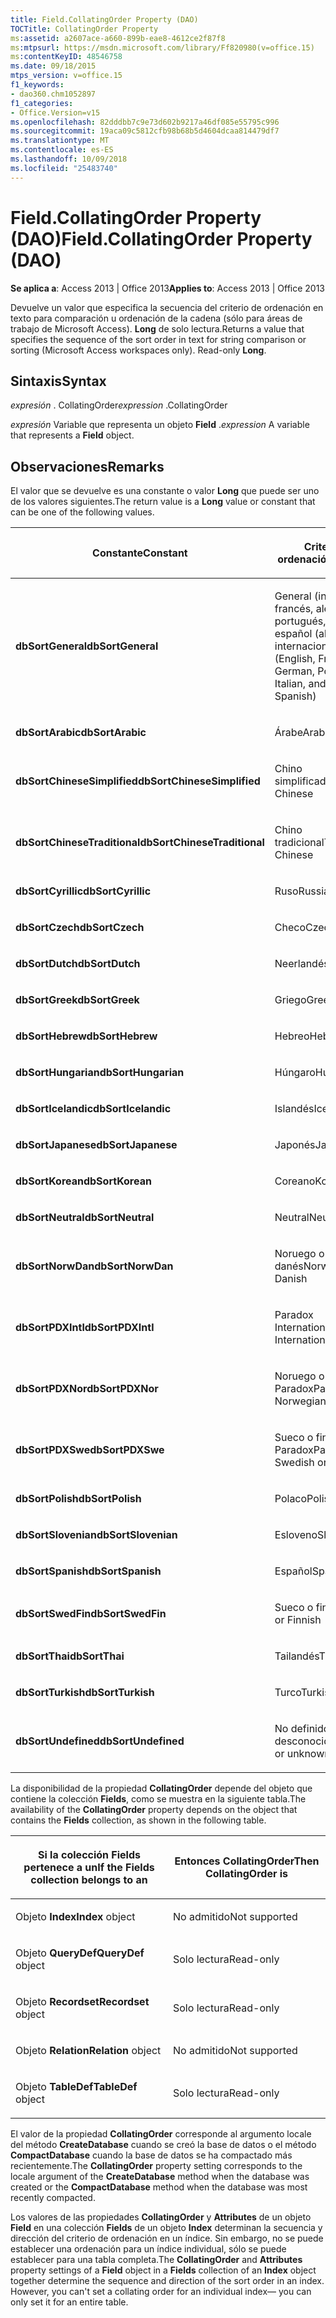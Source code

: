 ```yaml
---
title: Field.CollatingOrder Property (DAO)
TOCTitle: CollatingOrder Property
ms:assetid: a2607ace-a660-899b-eae8-4612ce2f87f8
ms:mtpsurl: https://msdn.microsoft.com/library/Ff820980(v=office.15)
ms:contentKeyID: 48546758
ms.date: 09/18/2015
mtps_version: v=office.15
f1_keywords:
- dao360.chm1052897
f1_categories:
- Office.Version=v15
ms.openlocfilehash: 82dddbb7c9e73d602b9217a46df085e55795c996
ms.sourcegitcommit: 19aca09c5812cfb98b68b5d4604dcaa814479df7
ms.translationtype: MT
ms.contentlocale: es-ES
ms.lasthandoff: 10/09/2018
ms.locfileid: "25483740"
---
```

# <a name="fieldcollatingorder-property-dao"></a><span data-ttu-id="2df30-102">Field.CollatingOrder Property (DAO)</span><span class="sxs-lookup"><span data-stu-id="2df30-102">Field.CollatingOrder Property (DAO)</span></span>


<span data-ttu-id="2df30-103">**Se aplica a**: Access 2013 | Office 2013</span><span class="sxs-lookup"><span data-stu-id="2df30-103">**Applies to**: Access 2013 | Office 2013</span></span>

<span data-ttu-id="2df30-p101">Devuelve un valor que especifica la secuencia del criterio de ordenación en texto para comparación u ordenación de la cadena (sólo para áreas de trabajo de Microsoft Access). **Long** de solo lectura.</span><span class="sxs-lookup"><span data-stu-id="2df30-p101">Returns a value that specifies the sequence of the sort order in text for string comparison or sorting (Microsoft Access workspaces only). Read-only **Long**.</span></span>

## <a name="syntax"></a><span data-ttu-id="2df30-106">Sintaxis</span><span class="sxs-lookup"><span data-stu-id="2df30-106">Syntax</span></span>

<span data-ttu-id="2df30-107">*expresión* . CollatingOrder</span><span class="sxs-lookup"><span data-stu-id="2df30-107">*expression* .CollatingOrder</span></span>

<span data-ttu-id="2df30-108">*expresión* Variable que representa un objeto **Field** .</span><span class="sxs-lookup"><span data-stu-id="2df30-108">*expression* A variable that represents a **Field** object.</span></span>

## <a name="remarks"></a><span data-ttu-id="2df30-109">Observaciones</span><span class="sxs-lookup"><span data-stu-id="2df30-109">Remarks</span></span>

<span data-ttu-id="2df30-110">El valor que se devuelve es una constante o valor **Long** que puede ser uno de los valores siguientes.</span><span class="sxs-lookup"><span data-stu-id="2df30-110">The return value is a **Long** value or constant that can be one of the following values.</span></span>

<table>
<colgroup>
<col style="width: 50%" />
<col style="width: 50%" />
</colgroup>
<thead>
<tr class="header">
<th><p><span data-ttu-id="2df30-111">Constante</span><span class="sxs-lookup"><span data-stu-id="2df30-111">Constant</span></span></p></th>
<th><p><span data-ttu-id="2df30-112">Criterio de ordenación</span><span class="sxs-lookup"><span data-stu-id="2df30-112">Sort order</span></span></p></th>
</tr>
</thead>
<tbody>
<tr class="odd">
<td><p><span data-ttu-id="2df30-113"><strong>dbSortGeneral</strong></span><span class="sxs-lookup"><span data-stu-id="2df30-113"><strong>dbSortGeneral</strong></span></span></p></td>
<td><p><span data-ttu-id="2df30-114">General (inglés, francés, alemán, portugués, italiano y español (alfab. internacional)</span><span class="sxs-lookup"><span data-stu-id="2df30-114">General (English, French, German, Portuguese, Italian, and Modern Spanish)</span></span></p></td>
</tr>
<tr class="even">
<td><p><span data-ttu-id="2df30-115"><strong>dbSortArabic</strong></span><span class="sxs-lookup"><span data-stu-id="2df30-115"><strong>dbSortArabic</strong></span></span></p></td>
<td><p><span data-ttu-id="2df30-116">Árabe</span><span class="sxs-lookup"><span data-stu-id="2df30-116">Arabic</span></span></p></td>
</tr>
<tr class="odd">
<td><p><span data-ttu-id="2df30-117"><strong>dbSortChineseSimplified</strong></span><span class="sxs-lookup"><span data-stu-id="2df30-117"><strong>dbSortChineseSimplified</strong></span></span></p></td>
<td><p><span data-ttu-id="2df30-118">Chino simplificado</span><span class="sxs-lookup"><span data-stu-id="2df30-118">Simplified Chinese</span></span></p></td>
</tr>
<tr class="even">
<td><p><span data-ttu-id="2df30-119"><strong>dbSortChineseTraditional</strong></span><span class="sxs-lookup"><span data-stu-id="2df30-119"><strong>dbSortChineseTraditional</strong></span></span></p></td>
<td><p><span data-ttu-id="2df30-120">Chino tradicional</span><span class="sxs-lookup"><span data-stu-id="2df30-120">Traditional Chinese</span></span></p></td>
</tr>
<tr class="odd">
<td><p><span data-ttu-id="2df30-121"><strong>dbSortCyrillic</strong></span><span class="sxs-lookup"><span data-stu-id="2df30-121"><strong>dbSortCyrillic</strong></span></span></p></td>
<td><p><span data-ttu-id="2df30-122">Ruso</span><span class="sxs-lookup"><span data-stu-id="2df30-122">Russian</span></span></p></td>
</tr>
<tr class="even">
<td><p><span data-ttu-id="2df30-123"><strong>dbSortCzech</strong></span><span class="sxs-lookup"><span data-stu-id="2df30-123"><strong>dbSortCzech</strong></span></span></p></td>
<td><p><span data-ttu-id="2df30-124">Checo</span><span class="sxs-lookup"><span data-stu-id="2df30-124">Czech</span></span></p></td>
</tr>
<tr class="odd">
<td><p><span data-ttu-id="2df30-125"><strong>dbSortDutch</strong></span><span class="sxs-lookup"><span data-stu-id="2df30-125"><strong>dbSortDutch</strong></span></span></p></td>
<td><p><span data-ttu-id="2df30-126">Neerlandés</span><span class="sxs-lookup"><span data-stu-id="2df30-126">Dutch</span></span></p></td>
</tr>
<tr class="even">
<td><p><span data-ttu-id="2df30-127"><strong>dbSortGreek</strong></span><span class="sxs-lookup"><span data-stu-id="2df30-127"><strong>dbSortGreek</strong></span></span></p></td>
<td><p><span data-ttu-id="2df30-128">Griego</span><span class="sxs-lookup"><span data-stu-id="2df30-128">Greek</span></span></p></td>
</tr>
<tr class="odd">
<td><p><span data-ttu-id="2df30-129"><strong>dbSortHebrew</strong></span><span class="sxs-lookup"><span data-stu-id="2df30-129"><strong>dbSortHebrew</strong></span></span></p></td>
<td><p><span data-ttu-id="2df30-130">Hebreo</span><span class="sxs-lookup"><span data-stu-id="2df30-130">Hebrew</span></span></p></td>
</tr>
<tr class="even">
<td><p><span data-ttu-id="2df30-131"><strong>dbSortHungarian</strong></span><span class="sxs-lookup"><span data-stu-id="2df30-131"><strong>dbSortHungarian</strong></span></span></p></td>
<td><p><span data-ttu-id="2df30-132">Húngaro</span><span class="sxs-lookup"><span data-stu-id="2df30-132">Hungarian</span></span></p></td>
</tr>
<tr class="odd">
<td><p><span data-ttu-id="2df30-133"><strong>dbSortIcelandic</strong></span><span class="sxs-lookup"><span data-stu-id="2df30-133"><strong>dbSortIcelandic</strong></span></span></p></td>
<td><p><span data-ttu-id="2df30-134">Islandés</span><span class="sxs-lookup"><span data-stu-id="2df30-134">Icelandic</span></span></p></td>
</tr>
<tr class="even">
<td><p><span data-ttu-id="2df30-135"><strong>dbSortJapanese</strong></span><span class="sxs-lookup"><span data-stu-id="2df30-135"><strong>dbSortJapanese</strong></span></span></p></td>
<td><p><span data-ttu-id="2df30-136">Japonés</span><span class="sxs-lookup"><span data-stu-id="2df30-136">Japanese</span></span></p></td>
</tr>
<tr class="odd">
<td><p><span data-ttu-id="2df30-137"><strong>dbSortKorean</strong></span><span class="sxs-lookup"><span data-stu-id="2df30-137"><strong>dbSortKorean</strong></span></span></p></td>
<td><p><span data-ttu-id="2df30-138">Coreano</span><span class="sxs-lookup"><span data-stu-id="2df30-138">Korean</span></span></p></td>
</tr>
<tr class="even">
<td><p><span data-ttu-id="2df30-139"><strong>dbSortNeutral</strong></span><span class="sxs-lookup"><span data-stu-id="2df30-139"><strong>dbSortNeutral</strong></span></span></p></td>
<td><p><span data-ttu-id="2df30-140">Neutral</span><span class="sxs-lookup"><span data-stu-id="2df30-140">Neutral</span></span></p></td>
</tr>
<tr class="odd">
<td><p><span data-ttu-id="2df30-141"><strong>dbSortNorwDan</strong></span><span class="sxs-lookup"><span data-stu-id="2df30-141"><strong>dbSortNorwDan</strong></span></span></p></td>
<td><p><span data-ttu-id="2df30-142">Noruego o danés</span><span class="sxs-lookup"><span data-stu-id="2df30-142">Norwegian or Danish</span></span></p></td>
</tr>
<tr class="even">
<td><p><span data-ttu-id="2df30-143"><strong>dbSortPDXIntl</strong></span><span class="sxs-lookup"><span data-stu-id="2df30-143"><strong>dbSortPDXIntl</strong></span></span></p></td>
<td><p><span data-ttu-id="2df30-144">Paradox International</span><span class="sxs-lookup"><span data-stu-id="2df30-144">Paradox International</span></span></p></td>
</tr>
<tr class="odd">
<td><p><span data-ttu-id="2df30-145"><strong>dbSortPDXNor</strong></span><span class="sxs-lookup"><span data-stu-id="2df30-145"><strong>dbSortPDXNor</strong></span></span></p></td>
<td><p><span data-ttu-id="2df30-146">Noruego o danés Paradox</span><span class="sxs-lookup"><span data-stu-id="2df30-146">Paradox Norwegian or Danish</span></span></p></td>
</tr>
<tr class="even">
<td><p><span data-ttu-id="2df30-147"><strong>dbSortPDXSwe</strong></span><span class="sxs-lookup"><span data-stu-id="2df30-147"><strong>dbSortPDXSwe</strong></span></span></p></td>
<td><p><span data-ttu-id="2df30-148">Sueco o finés Paradox</span><span class="sxs-lookup"><span data-stu-id="2df30-148">Paradox Swedish or Finnish</span></span></p></td>
</tr>
<tr class="odd">
<td><p><span data-ttu-id="2df30-149"><strong>dbSortPolish</strong></span><span class="sxs-lookup"><span data-stu-id="2df30-149"><strong>dbSortPolish</strong></span></span></p></td>
<td><p><span data-ttu-id="2df30-150">Polaco</span><span class="sxs-lookup"><span data-stu-id="2df30-150">Polish</span></span></p></td>
</tr>
<tr class="even">
<td><p><span data-ttu-id="2df30-151"><strong>dbSortSlovenian</strong></span><span class="sxs-lookup"><span data-stu-id="2df30-151"><strong>dbSortSlovenian</strong></span></span></p></td>
<td><p><span data-ttu-id="2df30-152">Esloveno</span><span class="sxs-lookup"><span data-stu-id="2df30-152">Slovenian</span></span></p></td>
</tr>
<tr class="odd">
<td><p><span data-ttu-id="2df30-153"><strong>dbSortSpanish</strong></span><span class="sxs-lookup"><span data-stu-id="2df30-153"><strong>dbSortSpanish</strong></span></span></p></td>
<td><p><span data-ttu-id="2df30-154">Español</span><span class="sxs-lookup"><span data-stu-id="2df30-154">Spanish</span></span></p></td>
</tr>
<tr class="even">
<td><p><span data-ttu-id="2df30-155"><strong>dbSortSwedFin</strong></span><span class="sxs-lookup"><span data-stu-id="2df30-155"><strong>dbSortSwedFin</strong></span></span></p></td>
<td><p><span data-ttu-id="2df30-156">Sueco o finés</span><span class="sxs-lookup"><span data-stu-id="2df30-156">Swedish or Finnish</span></span></p></td>
</tr>
<tr class="odd">
<td><p><span data-ttu-id="2df30-157"><strong>dbSortThai</strong></span><span class="sxs-lookup"><span data-stu-id="2df30-157"><strong>dbSortThai</strong></span></span></p></td>
<td><p><span data-ttu-id="2df30-158">Tailandés</span><span class="sxs-lookup"><span data-stu-id="2df30-158">Thai</span></span></p></td>
</tr>
<tr class="even">
<td><p><span data-ttu-id="2df30-159"><strong>dbSortTurkish</strong></span><span class="sxs-lookup"><span data-stu-id="2df30-159"><strong>dbSortTurkish</strong></span></span></p></td>
<td><p><span data-ttu-id="2df30-160">Turco</span><span class="sxs-lookup"><span data-stu-id="2df30-160">Turkish</span></span></p></td>
</tr>
<tr class="odd">
<td><p><span data-ttu-id="2df30-161"><strong>dbSortUndefined</strong></span><span class="sxs-lookup"><span data-stu-id="2df30-161"><strong>dbSortUndefined</strong></span></span></p></td>
<td><p><span data-ttu-id="2df30-162">No definido o desconocido</span><span class="sxs-lookup"><span data-stu-id="2df30-162">Undefined or unknown</span></span></p></td>
</tr>
</tbody>
</table>


<span data-ttu-id="2df30-163">La disponibilidad de la propiedad **CollatingOrder** depende del objeto que contiene la colección **Fields**, como se muestra en la siguiente tabla.</span><span class="sxs-lookup"><span data-stu-id="2df30-163">The availability of the **CollatingOrder** property depends on the object that contains the **Fields** collection, as shown in the following table.</span></span>

<table>
<colgroup>
<col style="width: 50%" />
<col style="width: 50%" />
</colgroup>
<thead>
<tr class="header">
<th><p><span data-ttu-id="2df30-164">Si la colección Fields pertenece a un</span><span class="sxs-lookup"><span data-stu-id="2df30-164">If the Fields collection belongs to an</span></span></p></th>
<th><p><span data-ttu-id="2df30-165">Entonces CollatingOrder</span><span class="sxs-lookup"><span data-stu-id="2df30-165">Then CollatingOrder is</span></span></p></th>
</tr>
</thead>
<tbody>
<tr class="odd">
<td><p><span data-ttu-id="2df30-166">Objeto <strong>Index</strong></span><span class="sxs-lookup"><span data-stu-id="2df30-166"><strong>Index</strong> object</span></span></p></td>
<td><p><span data-ttu-id="2df30-167">No admitido</span><span class="sxs-lookup"><span data-stu-id="2df30-167">Not supported</span></span></p></td>
</tr>
<tr class="even">
<td><p><span data-ttu-id="2df30-168">							Objeto <strong>QueryDef</strong></span><span class="sxs-lookup"><span data-stu-id="2df30-168"><strong>QueryDef</strong> object</span></span></p></td>
<td><p><span data-ttu-id="2df30-169">Solo lectura</span><span class="sxs-lookup"><span data-stu-id="2df30-169">Read-only</span></span></p></td>
</tr>
<tr class="odd">
<td><p><span data-ttu-id="2df30-170">							Objeto <strong>Recordset</strong></span><span class="sxs-lookup"><span data-stu-id="2df30-170"><strong>Recordset</strong> object</span></span></p></td>
<td><p><span data-ttu-id="2df30-171">Solo lectura</span><span class="sxs-lookup"><span data-stu-id="2df30-171">Read-only</span></span></p></td>
</tr>
<tr class="even">
<td><p><span data-ttu-id="2df30-172">							Objeto <strong>Relation</strong></span><span class="sxs-lookup"><span data-stu-id="2df30-172"><strong>Relation</strong> object</span></span></p></td>
<td><p><span data-ttu-id="2df30-173">No admitido</span><span class="sxs-lookup"><span data-stu-id="2df30-173">Not supported</span></span></p></td>
</tr>
<tr class="odd">
<td><p><span data-ttu-id="2df30-174">Objeto <strong>TableDef</strong></span><span class="sxs-lookup"><span data-stu-id="2df30-174"><strong>TableDef</strong> object</span></span></p></td>
<td><p><span data-ttu-id="2df30-175">Solo lectura</span><span class="sxs-lookup"><span data-stu-id="2df30-175">Read-only</span></span></p></td>
</tr>
</tbody>
</table>


<span data-ttu-id="2df30-176">El valor de la propiedad **CollatingOrder** corresponde al argumento locale del método **CreateDatabase** cuando se creó la base de datos o el método **CompactDatabase** cuando la base de datos se ha compactado más recientemente.</span><span class="sxs-lookup"><span data-stu-id="2df30-176">The **CollatingOrder** property setting corresponds to the locale argument of the **CreateDatabase** method when the database was created or the **CompactDatabase** method when the database was most recently compacted.</span></span>

<span data-ttu-id="2df30-p102">Los valores de las propiedades **CollatingOrder** y **Attributes** de un objeto **Field** en una colección **Fields** de un objeto **Index** determinan la secuencia y dirección del criterio de ordenación en un índice. Sin embargo, no se puede establecer una ordenación para un índice individual, sólo se puede establecer para una tabla completa.</span><span class="sxs-lookup"><span data-stu-id="2df30-p102">The **CollatingOrder** and **Attributes** property settings of a **Field** object in a **Fields** collection of an **Index** object together determine the sequence and direction of the sort order in an index. However, you can't set a collating order for an individual index— you can only set it for an entire table.</span></span>

